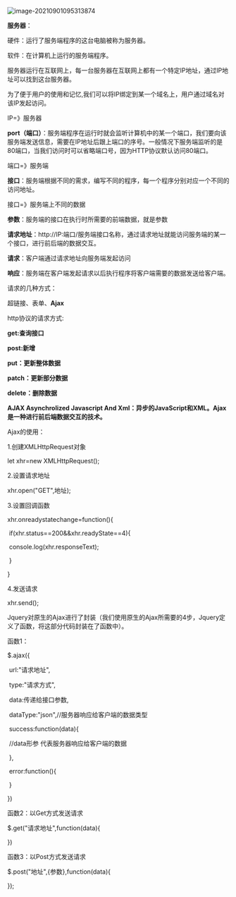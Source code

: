 ![image-20210901095313874](C:\Users\Administrator\AppData\Roaming\Typora\typora-user-images\image-20210901095313874.png)



**服务器**：

硬件：运行了服务端程序的这台电脑被称为服务器。

软件：在计算机上运行的服务端程序。

服务器运行在互联网上，每一台服务器在互联网上都有一个特定IP地址，通过IP地址可以找到这台服务器。

为了便于用户的使用和记忆,我们可以将IP绑定到某一个域名上，用户通过域名对该IP发起访问。

IP=》服务器

**port（端口）**：服务端程序在运行时就会监听计算机中的某一个端口，我们要向该服务端发送信息，需要在IP地址后跟上端口的序号。一般情况下服务端监听的是80端口，当我们访问时可以省略端口号，因为HTTP协议默认访问80端口。

端口=》服务端

**接口**：服务端根据不同的需求，编写不同的程序，每一个程序分别对应一个不同的访问地址。

接口=》服务端上不同的数据

**参数**：服务端的接口在执行时所需要的前端数据，就是参数

**请求地址**：http://IP:端口/服务端接口名称，通过请求地址就能访问服务端的某一个接口，进行前后端的数据交互。

**请求**：客户端通过请求地址向服务端发起访问

**响应**：服务端在客户端发起请求以后执行程序将客户端需要的数据发送给客户端。

请求的几种方式：

超链接、表单、**Ajax**

http协议的请求方式:

**get:查询接口**

**post:新增**

**put：更新整体数据**

**patch：更新部分数据**

**delete：删除数据**



**AJAX Asynchrolized Javascript And Xml：异步的JavaScript和XML。Ajax是一种进行前后端数据交互的技术。**

Ajax的使用：

1.创建XMLHttpRequest对象

let xhr=new XMLHttpRequest();

2.设置请求地址

xhr.open("GET",地址);

3.设置回调函数

xhr.onreadystatechange=function(){

​	if(xhr.status==200&&xhr.readyState==4){

​		console.log(xhr.responseText);

​	}

}

4.发送请求

xhr.send();

Jquery对原生的Ajax进行了封装（我们使用原生的Ajax所需要的4步，Jquery定义了函数，将这部分代码封装在了函数中）。

函数1：

$.ajax({

​	url:"请求地址",

​	type:"请求方式",

​	data:传递给接口参数,

​	dataType:"json",//服务器响应给客户端的数据类型

​	success:function(data){

​		//data形参 代表服务器响应给客户端的数据

​	},

​	error:function(){

​	}

})



函数2：以Get方式发送请求

$.get("请求地址",function(data){

})

函数3：以Post方式发送请求

$.post("地址",{参数},function(data){



});